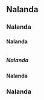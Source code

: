 # 
## Nalanda
### Nalanda
#### Nalanda
##### 
###### 
##### Nalanda
#### Nalanda
### Nalanda
## 
# 
##
###
####
#####
######
#####
####
###
##
#
##
###
####
#####
######
#####
